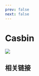 ```yaml
---
prev: false
next: false
---
```


# Casbin

![](/static/skill-images/web-backend--keycloak.png)

## 相关链接
